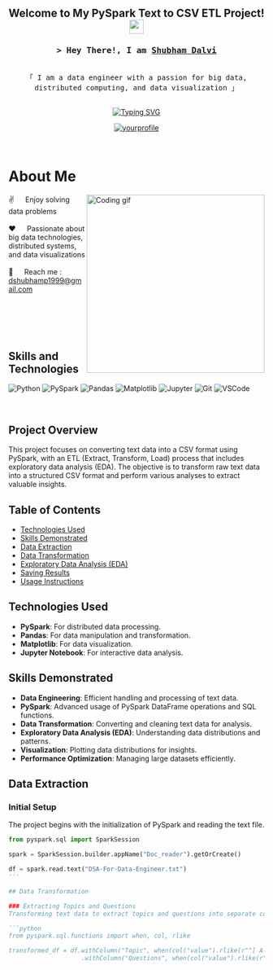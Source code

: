 <h2 align="center">
  Welcome to My PySpark Text to CSV ETL Project!
  <img src="https://media.giphy.com/media/hvRJCLFzcasrR4ia7z/giphy.gif" width="28">
</h2>

<!-- Intro -->
<h3 align="center">
        <samp>&gt; Hey There!, I am
                <b><a target="_blank" href="https://yourwebsite.com">Shubham Dalvi</a></b>
        </samp>
</h3>

<p align="center"> 
  <samp>
    <br>
    「 I am a data engineer with a passion for big data, distributed computing, and data visualization 」
    <br>
    <br>
  </samp>
</p>

<div align="center">
<a href="https://git.io/typing-svg"><img src="https://readme-typing-svg.herokuapp.com?font=Fira+Code&pause=1000&random=false&width=435&lines=Spark+%7C+DataBricks++%7C+Power+BI+;Snowflake+%7C+Azure++%7C+Airflow;3+yrs+of+IT+experience+as+Analyst+%40+;Accenture+;Passionate+Data+Engineer+" alt="Typing SVG" /></a>
</div>

<p align="center">
 <a href="https://linkedin.com/in/yourprofile" target="_blank">
  <img src="https://img.shields.io/badge/LinkedIn-0077B5?style=for-the-badge&logo=linkedin&logoColor=white" alt="yourprofile"/>
 </a>
</p>
<br />

<!-- About Section -->
# About Me
 
<p>
 <img align="right" width="350" src="/assets/programmer.gif" alt="Coding gif" />
  
 ✌️ &emsp; Enjoy solving data problems <br/><br/>
 ❤️ &emsp; Passionate about big data technologies, distributed systems, and data visualizations<br/><br/>
 📧 &emsp; Reach me : dshubhamp1999@gmail.com<br/><br/>

</p>

<br/>
<br/>
<br/>

## Skills and Technologies

![Python](https://img.shields.io/badge/Python-3776AB?style=for-the-badge&logo=python&logoColor=white)
![PySpark](https://img.shields.io/badge/PySpark-E25A1C?style=for-the-badge&logo=apache-spark&logoColor=white)
![Pandas](https://img.shields.io/badge/Pandas-150458?style=for-the-badge&logo=pandas&logoColor=white)
![Matplotlib](https://img.shields.io/badge/Matplotlib-013243?style=for-the-badge&logo=matplotlib&logoColor=white)
![Jupyter](https://img.shields.io/badge/Jupyter-F37626?style=for-the-badge&logo=jupyter&logoColor=white)
![Git](https://img.shields.io/badge/Git-F05032?style=for-the-badge&logo=git&logoColor=white)
![VSCode](https://img.shields.io/badge/Visual_Studio-0078d7?style=for-the-badge&logo=visual%20studio&logoColor=white)

<br/>

## Project Overview

This project focuses on converting text data into a CSV format using PySpark, with an ETL (Extract, Transform, Load) process that includes exploratory data analysis (EDA). The objective is to transform raw text data into a structured CSV format and perform various analyses to extract valuable insights.

## Table of Contents
- [Technologies Used](#technologies-used)
- [Skills Demonstrated](#skills-demonstrated)
- [Data Extraction](#data-extraction)
- [Data Transformation](#data-transformation)
- [Exploratory Data Analysis (EDA)](#exploratory-data-analysis-eda)
- [Saving Results](#saving-results)
- [Usage Instructions](#usage-instructions)

## Technologies Used
- **PySpark**: For distributed data processing.
- **Pandas**: For data manipulation and transformation.
- **Matplotlib**: For data visualization.
- **Jupyter Notebook**: For interactive data analysis.

## Skills Demonstrated
- **Data Engineering**: Efficient handling and processing of text data.
- **PySpark**: Advanced usage of PySpark DataFrame operations and SQL functions.
- **Data Transformation**: Converting and cleaning text data for analysis.
- **Exploratory Data Analysis (EDA)**: Understanding data distributions and patterns.
- **Visualization**: Plotting data distributions for insights.
- **Performance Optimization**: Managing large datasets efficiently.

## Data Extraction
### Initial Setup
The project begins with the initialization of PySpark and reading the text file.

```python
from pyspark.sql import SparkSession

spark = SparkSession.builder.appName("Doc_reader").getOrCreate()

df = spark.read.text("DSA-For-Data-Engineer.txt")
'''

## Data Transformation

### Extracting Topics and Questions
Transforming text data to extract topics and questions into separate columns.

```python
from pyspark.sql.functions import when, col, rlike

transformed_df = df.withColumn("Topic", when(col("value").rlike(r"^[ A-Z]"), col("value")).otherwise(None)) \
                    .withColumn("Questions", when(col("value").rlike(r"^\d+\."), col("value")).otherwise(None))
